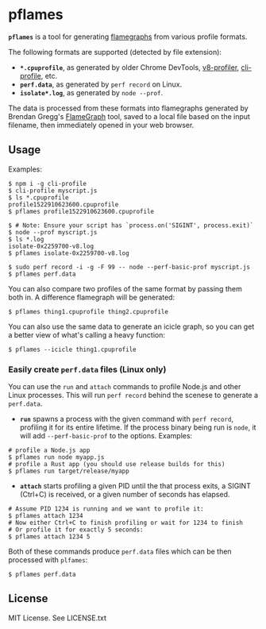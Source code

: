 # pflames

**`pflames`** is a tool for generating
[flamegraphs](http://www.brendangregg.com/flamegraphs.html) from various profile
formats.

The following formats are supported (detected by file extension):

* **`*.cpuprofile`**, as generated by older Chrome DevTools,
  [v8-profiler](https://npm.im/v8-profiler),
  [cli-profile](https://npm.im/cli-profile), etc.
* **`perf.data`**, as generated by `perf record` on Linux.
* **`isolate*.log`**, as generated by `node --prof`.

The data is processed from these formats into flamegraphs generated by Brendan
Gregg's [FlameGraph](https://github.com/brendangregg/FlameGraph) tool, saved to
a local file based on the input filename, then immediately opened in your web
browser.

## Usage

Examples:

```
$ npm i -g cli-profile
$ cli-profile myscript.js
$ ls *.cpuprofile
profile1522910623600.cpuprofile
$ pflames profile1522910623600.cpuprofile
```

```
$ # Note: Ensure your script has `process.on('SIGINT', process.exit)`
$ node --prof myscript.js
$ ls *.log
isolate-0x2259700-v8.log
$ pflames isolate-0x2259700-v8.log
```

```
$ sudo perf record -i -g -F 99 -- node --perf-basic-prof myscript.js
$ pflames perf.data
```

You can also compare two profiles of the same format by passing them both in. A
difference flamegraph will be generated:

```
$ pflames thing1.cpuprofile thing2.cpuprofile
```

You can also use the same data to generate an icicle graph, so you can get a
better view of what's calling a heavy function:

```
$ pflames --icicle thing1.cpuprofile
```

### Easily create `perf.data` files (Linux only)

You can use the `run` and `attach` commands to profile Node.js and other Linux
processes. This will run `perf record` behind the scenese to generate a
`perf.data`.

* **`run`** spawns a process with the given command with `perf record`, profiling
it for its entire lifetime. If the process binary being run is `node`, it will
add `--perf-basic-prof` to the options. Examples:

```
# profile a Node.js app
$ pflames run node myapp.js
# profile a Rust app (you should use release builds for this)
$ pflames run target/release/myapp
```

* **`attach`** starts profiling a given PID until the that process exits, a
SIGINT (Ctrl+C) is received, or a given number of seconds has elapsed.

```
# Assume PID 1234 is running and we want to profile it:
$ pflames attach 1234
# Now either Ctrl+C to finish profiling or wait for 1234 to finish
# Or profile it for exactly 5 seconds:
$ pflames attach 1234 5
```

Both of these commands produce `perf.data` files which can be then processed
with `plfames`:

```
$ pflames perf.data
```

## License

MIT License. See LICENSE.txt
